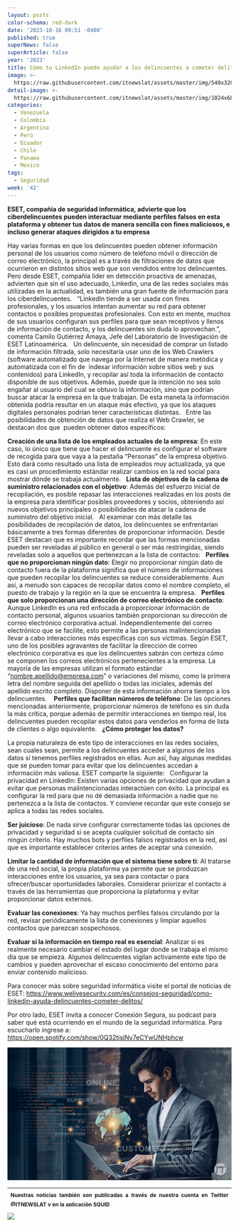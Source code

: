 ```yaml
---
layout: posts
color-schema: red-dark
date: '2023-10-16 09:51 -0400'
published: true
superNews: false
superArticle: false
year: '2023'
title: Cómo tu LinkedIn puede ayudar a los delincuentes a cometer delitos
image: >-
  https://raw.githubusercontent.com/itnewslat/assets/master/img/540x320/ejecutivo-global-p.jpg
detail-image: >-
  https://raw.githubusercontent.com/itnewslat/assets/master/img/1024x680/ejecutivo-global-g.jpg
categories:
  - Venezuela
  - Colombia
  - Argentina
  - Perú
  - Ecuador
  - Chile
  - Panama
  - Mexico
tags:
  - Seguridad
week: '42'
---
```

**ESET, compañía de seguridad informática, advierte que los ciberdelincuentes pueden interactuar mediante perfiles falsos en esta plataforma y obtener tus datos de manera sencilla con fines maliciosos, e incluso generar ataques dirigidos a tu empresa**

Hay varias formas en que los delincuentes pueden obtener información personal de los usuarios como número de teléfono móvil o dirección de correo electrónico, la principal es a través de filtraciones de datos que ocurrieron en distintos sitios web que son vendidos entre los delincuentes. Pero desde ESET, compañía líder en detección proactiva de amenazas, advierten que sin el uso adecuado, Linkedin, una de las redes sociales más utilizadas en la actualidad, es también una gran fuente de información para los ciberdelincuentes.
 
“LinkedIn tiende a ser usada con fines profesionales, y los usuarios intentan aumentar su red para obtener contactos o posibles propuestas profesionales. Con esto en mente, muchos de sus usuarios configuran sus perfiles para que sean receptivos y llenos de información de contacto, y los delincuentes sin duda lo aprovechan.”, comenta Camilo Gutiérrez Amaya, Jefe del Laboratorio de Investigación de ESET Latinoamérica.
 
Un delincuente, sin necesidad de comprar un listado de información filtrada, solo necesitaría usar uno de los Web Crawlers (software automatizado que navega por la Internet de manera metódica y automatizada con el fin de  indexar información sobre sitios web y sus contenidos) para LinkedIn, y recopilar así toda la información de contacto disponible de sus objetivos. Además, puede que la intención no sea solo engañar al usuario del cual se obtuvo la información, sino que podrían buscar atacar la empresa en la que trabajan. De esta maneta la información obtenida podría resultar en un ataque más efectivo, ya que los ataques digitales personales podrían tener características distintas.
 
Entre las posibilidades de obtención de datos que realiza el Web Crawler, se destacan dos que  pueden obtener datos específicos:

**Creación de una lista de los empleados actuales de la empresa**: En este caso, lo único que tiene que hacer el delincuente es configurar el software de recogida para que vaya a la pestaña “Personas” de la empresa objetivo. Esto dará como resultado una lista de empleados muy actualizada, ya que es casi un procedimiento estándar realizar cambios en la red social para mostrar dónde se trabaja actualmente.
 
**Lista de objetivos de la cadena de suministro relacionados con el objetivo**: Además del esfuerzo inicial de recopilación, es posible repasar las interacciones realizadas en los posts de la empresa para identificar posibles proveedores y socios, obteniendo así nuevos objetivos principales o posibilidades de atacar la cadena de suministro del objetivo inicial.
 
Al examinar con más detalle las posibilidades de recopilación de datos, los delincuentes se enfrentarían básicamente a tres formas diferentes de proporcionar información. Desde ESET destacan que es importante recordar que las formas mencionadas pueden ser reveladas al público en general o ser más restringidas, siendo reveladas solo a aquellos que pertenezcan a la lista de contactos:
 
**Perfiles que no proporcionan ningún dato**: Elegir no proporcionar ningún dato de contacto fuera de la plataforma significa que el número de informaciones que pueden recopilar los delincuentes se reduce considerablemente. Aun así, a menudo son capaces de recopilar datos como el nombre completo, el puesto de trabajo y la región en la que se encuentra la empresa.
 
**Perfiles que solo proporcionan una dirección de correo electrónico de contacto**: Aunque LinkedIn es una red enfocada a proporcionar información de contacto personal, algunos usuarios también proporcionan su dirección de correo electrónico corporativa actual. Independientemente del correo electrónico que se facilite, esto permite a las personas malintencionadas llevar a cabo interacciones más específicas con sus víctimas. Según ESET, uno de los posibles agravantes de facilitar la dirección de correo electrónico corporativa es que los delincuentes sabrán con certeza cómo se componen los correos electrónicos pertenecientes a la empresa. La mayoría de las empresas utilizan el formato estándar “nombre.apellido@empresa.com” o variaciones del mismo, como la primera letra del nombre seguida del apellido o todas las iniciales, además del apellido escrito completo. Disponer de esta información ahorra tiempo a los delincuentes.
  
**Perfiles que facilitan números de teléfono**: De las opciones mencionadas anteriormente, proporcionar números de teléfono es sin duda la más crítica, porque además de permitir interacciones en tiempo real, los delincuentes pueden recopilar estos datos para venderlos en forma de lista de clientes o algo equivalente.
 
**¿Cómo proteger los datos?**

La propia naturaleza de este tipo de interacciones en las redes sociales, sean cuales sean, permite a los delincuentes acceder a algunos de los datos si tenemos perfiles registrados en ellas. Aun así, hay algunas medidas que se pueden tomar para evitar que los delincuentes accedan a información más valiosa. ESET comparte la siguiente:
 
Configurar la privacidad en LinkedIn: Existen varias opciones de privacidad que ayudan a evitar que personas malintencionadas interactúen con éxito. La principal es configurar la red para que no dé demasiada información a nadie que no pertenezca a la lista de contactos. Y conviene recordar que este consejo se aplica a todas las redes sociales.

**Ser juicioso**: De nada sirve configurar correctamente todas las opciones de privacidad y seguridad si se acepta cualquier solicitud de contacto sin ningún criterio. Hay muchos bots y perfiles falsos registrados en la red, así que es importante establecer criterios antes de aceptar una conexión.

**Limitar la cantidad de información que el sistema tiene sobre ti**: Al tratarse de una red social, la propia plataforma ya permite que se produzcan interacciones entre los usuarios, ya sea para contactar o para ofrecer/buscar oportunidades laborales. Considerar priorizar el contacto a través de las herramientas que proporciona la plataforma y evitar proporcionar datos externos.

**Evaluar las conexiones**: Ya hay muchos perfiles falsos circulando por la red, revisar periódicamente la lista de conexiones y limpiar aquellos contactos que parezcan sospechosos.

**Evaluar si la información en tiempo real es esencial**: Analizar si es realmente necesario cambiar el estado del lugar donde se trabaja el mismo día que se empieza. Algunos delincuentes vigilan activamente este tipo de cambios y pueden aprovechar el escaso conocimiento del entorno para enviar contenido malicioso.

Para conocer más sobre seguridad informática visite el portal de noticias de ESET: https://www.welivesecurity.com/es/consejos-seguridad/como-linkedin-ayuda-delincuentes-cometer-delitos/

Por otro lado, ESET invita a conocer Conexión Segura, su podcast para saber qué está ocurriendo en el mundo de la seguridad informática. Para escucharlo ingrese a: https://open.spotify.com/show/0Q32tisjNy7eCYwUNHphcw

![](https://raw.githubusercontent.com/itnewslat/assets/master/img/540x320/ejecutivo-global-p.jpg)

<table style="height: 42px;" width="569">
<tbody>
<tr>
<td style="text-align: justify;"><sub><strong>Nuestras noticias también son publicadas a través de nuestra cuenta en Twitter <a href="https://twitter.com/itnewslat?lang=es">@ITNEWSLAT</a> y en la aplicación <a href="https://squidapp.co/en/">SQUID</a></strong></sub></td>
</tr>
</tbody>
</table>

<img src="https://tracker.metricool.com/c3po.jpg?hash=56f88a41e39ab42c063cc51676587a04"/>